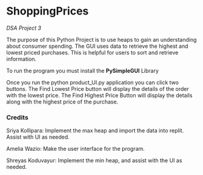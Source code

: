 # ShoppingPrices
*DSA Project 3*

The purpose of this Python Project is to use heaps to gain an understanding about consumer spending. The GUI uses data to retrieve the highest and lowest priced purchases. This is helpful for users to sort and retrieve information.

To run the program you must install the **PySimpleGUI** Library

Once you run the python product_UI.py application you can click two buttons. The Find Lowest Price button will display the details of the order with the lowest price. The Find Highest Price Button will display the details along with the highest price of the purchase. 

### Credits
Sriya Kollipara: Implement the max heap and import the data into replit. Assist with UI as needed.

Amelia Wazio: Make the user interface for the program.

Shreyas Koduvayur: Implement the min heap, and assist with the UI as needed.
